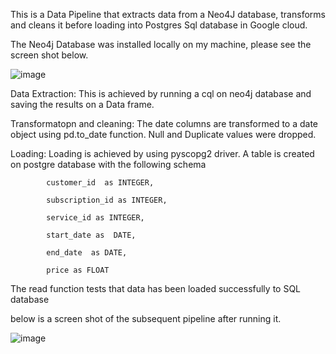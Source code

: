 This is a Data Pipeline that extracts data from a Neo4J database, transforms and cleans it before loading into Postgres Sql database in Google cloud.

The Neo4j Database was installed locally on my machine, please see the screen shot below.

![image](https://user-images.githubusercontent.com/54645939/236464792-06995d99-113b-43cc-b4ad-d6b2a6a6f8c2.png)

Data Extraction: This is achieved by running a cql on neo4j database and saving the results on a Data frame.

Transformatopn and cleaning: The date columns are transformed to a date object using pd.to_date function. Null and Duplicate values were dropped.

Loading: Loading is achieved by using pyscopg2 driver. A table is created on postgre database with the following schema

            customer_id  as INTEGER,
            
            subscription_id as INTEGER,
            
            service_id as INTEGER,
            
            start_date as  DATE,
            
            end_date  as DATE,
            
            price as FLOAT
            


The read function tests that data has been loaded successfully to SQL database

below is a screen shot of the subsequent pipeline after running it.

![image](https://user-images.githubusercontent.com/54645939/236466203-05ef4bae-bced-4c56-ad5d-958c3239afc9.png)

